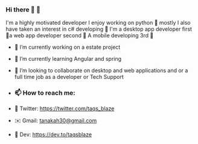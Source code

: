 ### Hi there 👋 🚀

I'm a highly motivated developer I enjoy working on python 🥇 mostly
I also have taken an interest in c# developing 🥇
I'm a desktop app developer first 🥇a web app developer second 🥈
A mobile developing 3rd 🤖


- 🔭 I’m currently working on a estate project
- 🌱 I’m currently learning Angular and spring
- 👯 I’m looking to collaborate on desktop and web applications and or a full time job as a developer or Tech Support 

- ### 📫 How to reach me:
- 🔗 Twitter: https://twitter.com/taqs_blaze
- ✉️ Gmail: tanakah30@gmail.com
- 🔗 Dev: https://dev.to/taqsblaze
